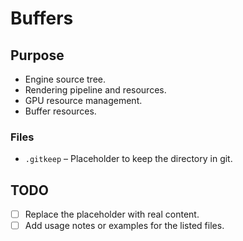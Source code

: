 # Buffers

## Purpose
- Engine source tree.
- Rendering pipeline and resources.
- GPU resource management.
- Buffer resources.

### Files
- `.gitkeep` – Placeholder to keep the directory in git.

## TODO
- [ ] Replace the placeholder with real content.
- [ ] Add usage notes or examples for the listed files.
